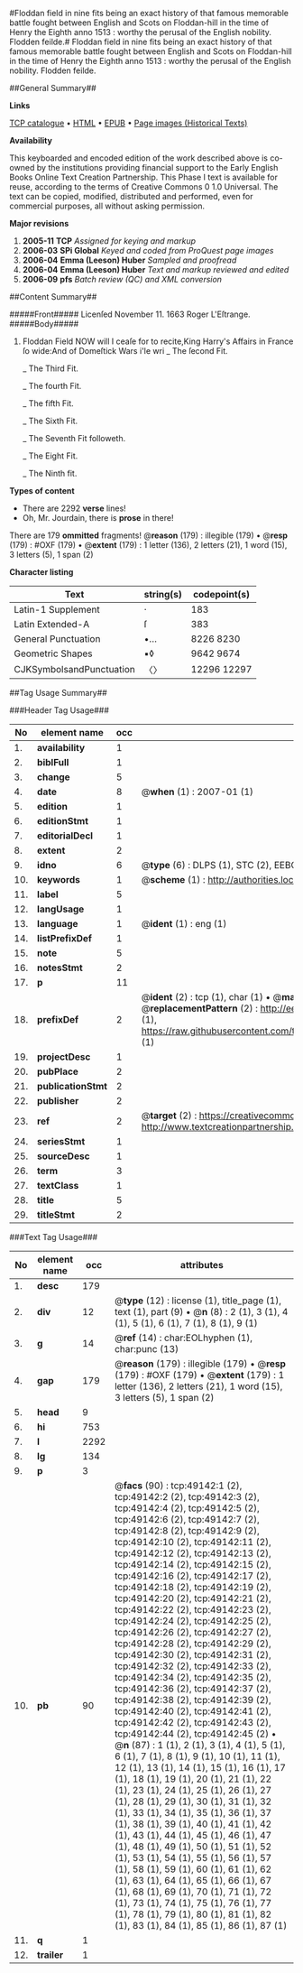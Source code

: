 #Floddan field in nine fits being an exact history of that famous memorable battle fought between English and Scots on Floddan-hill in the time of Henry the Eighth anno 1513 : worthy the perusal of the English nobility. Flodden feilde.#
Floddan field in nine fits being an exact history of that famous memorable battle fought between English and Scots on Floddan-hill in the time of Henry the Eighth anno 1513 : worthy the perusal of the English nobility.
Flodden feilde.

##General Summary##

**Links**

[TCP catalogue](http://www.ota.ox.ac.uk/tcp/)  • 
[HTML](http://tei.it.ox.ac.uk/tcp/Texts-HTML/free/A39/A39822.html)  • 
[EPUB](http://tei.it.ox.ac.uk/tcp/Texts-EPUB/free/A39/A39822.epub) • 
[Page images (Historical Texts)](https://data.historicaltexts.jisc.ac.uk/view?pubId=eebo-11787252e&pageId=eebo-11787252e-49142-1)

**Availability**

This keyboarded and encoded edition of the
	       work described above is co-owned by the institutions
	       providing financial support to the Early English Books
	       Online Text Creation Partnership. This Phase I text is
	       available for reuse, according to the terms of Creative
	       Commons 0 1.0 Universal. The text can be copied,
	       modified, distributed and performed, even for
	       commercial purposes, all without asking permission.

**Major revisions**

1. __2005-11__ __TCP__ *Assigned for keying and markup*
1. __2006-03__ __SPi Global__ *Keyed and coded from ProQuest page images*
1. __2006-04__ __Emma (Leeson) Huber__ *Sampled and proofread*
1. __2006-04__ __Emma (Leeson) Huber__ *Text and markup reviewed and edited*
1. __2006-09__ __pfs__ *Batch review (QC) and XML conversion*

##Content Summary##

#####Front#####
Licenſed November 11. 1663 Roger L'Eſtrange.
#####Body#####

1. Floddan Field
NOW will I ceaſe for to recite,King Harry's Affairs in France ſo wide:And of Domeſtick Wars i'le wri
    _ The ſecond Fit.

    _ The Third Fit.

    _ The fourth Fit.

    _ The fifth Fit.

    _ The Sixth Fit.

    _ The Seventh Fit followeth.

    _ The Eight Fit.

    _ The Ninth fit.

**Types of content**

  * There are 2292 **verse** lines!
  * Oh, Mr. Jourdain, there is **prose** in there!

There are 179 **ommitted** fragments! 
 @__reason__ (179) : illegible (179)  •  @__resp__ (179) : #OXF (179)  •  @__extent__ (179) : 1 letter (136), 2 letters (21), 1 word (15), 3 letters (5), 1 span (2)

**Character listing**


|Text|string(s)|codepoint(s)|
|---|---|---|
|Latin-1 Supplement|·|183|
|Latin Extended-A|ſ|383|
|General Punctuation|•…|8226 8230|
|Geometric Shapes|▪◊|9642 9674|
|CJKSymbolsandPunctuation|〈〉|12296 12297|

##Tag Usage Summary##

###Header Tag Usage###

|No|element name|occ|attributes|
|---|---|---|---|
|1.|__availability__|1||
|2.|__biblFull__|1||
|3.|__change__|5||
|4.|__date__|8| @__when__ (1) : 2007-01 (1)|
|5.|__edition__|1||
|6.|__editionStmt__|1||
|7.|__editorialDecl__|1||
|8.|__extent__|2||
|9.|__idno__|6| @__type__ (6) : DLPS (1), STC (2), EEBO-CITATION (1), OCLC (1), VID (1)|
|10.|__keywords__|1| @__scheme__ (1) : http://authorities.loc.gov/ (1)|
|11.|__label__|5||
|12.|__langUsage__|1||
|13.|__language__|1| @__ident__ (1) : eng (1)|
|14.|__listPrefixDef__|1||
|15.|__note__|5||
|16.|__notesStmt__|2||
|17.|__p__|11||
|18.|__prefixDef__|2| @__ident__ (2) : tcp (1), char (1)  •  @__matchPattern__ (2) : ([0-9\-]+):([0-9IVX]+) (1), (.+) (1)  •  @__replacementPattern__ (2) : http://eebo.chadwyck.com/downloadtiff?vid=$1&page=$2 (1), https://raw.githubusercontent.com/textcreationpartnership/Texts/master/tcpchars.xml#$1 (1)|
|19.|__projectDesc__|1||
|20.|__pubPlace__|2||
|21.|__publicationStmt__|2||
|22.|__publisher__|2||
|23.|__ref__|2| @__target__ (2) : https://creativecommons.org/publicdomain/zero/1.0/ (1), http://www.textcreationpartnership.org/docs/. (1)|
|24.|__seriesStmt__|1||
|25.|__sourceDesc__|1||
|26.|__term__|3||
|27.|__textClass__|1||
|28.|__title__|5||
|29.|__titleStmt__|2||


###Text Tag Usage###

|No|element name|occ|attributes|
|---|---|---|---|
|1.|__desc__|179||
|2.|__div__|12| @__type__ (12) : license (1), title_page (1), text (1), part (9)  •  @__n__ (8) : 2 (1), 3 (1), 4 (1), 5 (1), 6 (1), 7 (1), 8 (1), 9 (1)|
|3.|__g__|14| @__ref__ (14) : char:EOLhyphen (1), char:punc (13)|
|4.|__gap__|179| @__reason__ (179) : illegible (179)  •  @__resp__ (179) : #OXF (179)  •  @__extent__ (179) : 1 letter (136), 2 letters (21), 1 word (15), 3 letters (5), 1 span (2)|
|5.|__head__|9||
|6.|__hi__|753||
|7.|__l__|2292||
|8.|__lg__|134||
|9.|__p__|3||
|10.|__pb__|90| @__facs__ (90) : tcp:49142:1 (2), tcp:49142:2 (2), tcp:49142:3 (2), tcp:49142:4 (2), tcp:49142:5 (2), tcp:49142:6 (2), tcp:49142:7 (2), tcp:49142:8 (2), tcp:49142:9 (2), tcp:49142:10 (2), tcp:49142:11 (2), tcp:49142:12 (2), tcp:49142:13 (2), tcp:49142:14 (2), tcp:49142:15 (2), tcp:49142:16 (2), tcp:49142:17 (2), tcp:49142:18 (2), tcp:49142:19 (2), tcp:49142:20 (2), tcp:49142:21 (2), tcp:49142:22 (2), tcp:49142:23 (2), tcp:49142:24 (2), tcp:49142:25 (2), tcp:49142:26 (2), tcp:49142:27 (2), tcp:49142:28 (2), tcp:49142:29 (2), tcp:49142:30 (2), tcp:49142:31 (2), tcp:49142:32 (2), tcp:49142:33 (2), tcp:49142:34 (2), tcp:49142:35 (2), tcp:49142:36 (2), tcp:49142:37 (2), tcp:49142:38 (2), tcp:49142:39 (2), tcp:49142:40 (2), tcp:49142:41 (2), tcp:49142:42 (2), tcp:49142:43 (2), tcp:49142:44 (2), tcp:49142:45 (2)  •  @__n__ (87) : 1 (1), 2 (1), 3 (1), 4 (1), 5 (1), 6 (1), 7 (1), 8 (1), 9 (1), 10 (1), 11 (1), 12 (1), 13 (1), 14 (1), 15 (1), 16 (1), 17 (1), 18 (1), 19 (1), 20 (1), 21 (1), 22 (1), 23 (1), 24 (1), 25 (1), 26 (1), 27 (1), 28 (1), 29 (1), 30 (1), 31 (1), 32 (1), 33 (1), 34 (1), 35 (1), 36 (1), 37 (1), 38 (1), 39 (1), 40 (1), 41 (1), 42 (1), 43 (1), 44 (1), 45 (1), 46 (1), 47 (1), 48 (1), 49 (1), 50 (1), 51 (1), 52 (1), 53 (1), 54 (1), 55 (1), 56 (1), 57 (1), 58 (1), 59 (1), 60 (1), 61 (1), 62 (1), 63 (1), 64 (1), 65 (1), 66 (1), 67 (1), 68 (1), 69 (1), 70 (1), 71 (1), 72 (1), 73 (1), 74 (1), 75 (1), 76 (1), 77 (1), 78 (1), 79 (1), 80 (1), 81 (1), 82 (1), 83 (1), 84 (1), 85 (1), 86 (1), 87 (1)|
|11.|__q__|1||
|12.|__trailer__|1||
